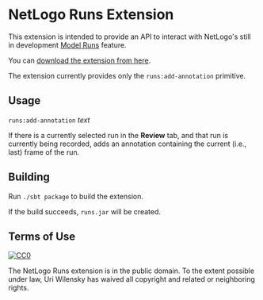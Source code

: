 # NetLogo Runs Extension

This extension is intended to provide an API to interact with NetLogo's still in development [Model Runs](https://github.com/NetLogo/NetLogo/wiki/Model-runs) feature.

You can [download the extension from here](https://github.com/NetLogo/Runs-Extension/releases).

The extension currently provides only the `runs:add-annotation` primitive.

## Usage

`runs:add-annotation` _text_

If there is a currently selected run in the **Review** tab, and that run is currently being recorded, adds an annotation containing the current (i.e., last) frame of the run.

## Building

Run `./sbt package` to build the extension.

If the build succeeds, `runs.jar` will be created.

## Terms of Use

[![CC0](http://i.creativecommons.org/p/zero/1.0/88x31.png)](http://creativecommons.org/publicdomain/zero/1.0/)

The NetLogo Runs extension is in the public domain.  To the extent possible under law, Uri Wilensky has waived all copyright and related or neighboring rights.
